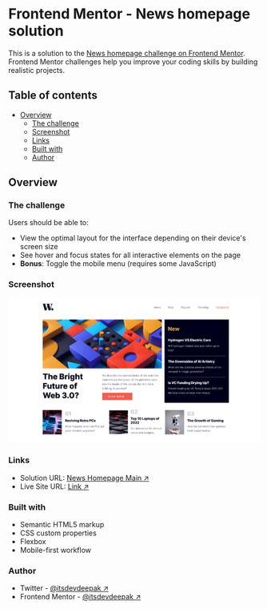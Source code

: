 # Frontend Mentor - News homepage solution

This is a solution to the [News homepage challenge on Frontend Mentor](https://www.frontendmentor.io/challenges/news-homepage-H6SWTa1MFl). Frontend Mentor challenges help you improve your coding skills by building realistic projects. 

## Table of contents

- [Overview](#overview)
  - [The challenge](#the-challenge)
  - [Screenshot](#screenshot)
  - [Links](#links)
  - [Built with](#built-with)
  - [Author](#author)

## Overview

### The challenge

Users should be able to:

- View the optimal layout for the interface depending on their device's screen size
- See hover and focus states for all interactive elements on the page
- **Bonus**: Toggle the mobile menu (requires some JavaScript)

### Screenshot

![](.github/images/screenshot.png)


### Links
<!-- TODO: Update link -->
- Solution URL: [News Homepage Main ↗](https://www.frontendmentor.io/)
- Live Site URL: [Link ↗](https://itsdevdeepak.github.io/news-homepage-main/)


### Built with

- Semantic HTML5 markup
- CSS custom properties
- Flexbox
- Mobile-first workflow


### Author

- Twitter - [@itsdevdeepak ↗](https://www.twitter.com/itsdevdeepak)
- Frontend Mentor - [@itsdevdeepak ↗](https://www.frontendmentor.io/profile/itsdevdeepak)